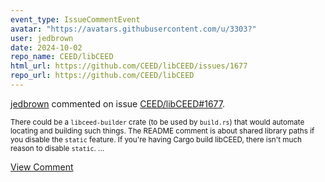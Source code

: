 ```yaml
---
event_type: IssueCommentEvent
avatar: "https://avatars.githubusercontent.com/u/3303?"
user: jedbrown
date: 2024-10-02
repo_name: CEED/libCEED
html_url: https://github.com/CEED/libCEED/issues/1677
repo_url: https://github.com/CEED/libCEED
---
```


<a href='https://github.com/jedbrown' target='_blank'>jedbrown</a> commented on issue <a href='https://github.com/CEED/libCEED/issues/1677' target='_blank'>CEED/libCEED#1677</a>.

<small>There could be a `libceed-builder` crate (to be used by `build.rs`) that would automate locating and building such things. The README comment is about shared library paths if you disable the `static` feature. If you're having Cargo build libCEED, there isn't much reason to disable `static`....</small>

<a href='https://github.com/CEED/libCEED/issues/1677' target='_blank'>View Comment</a>